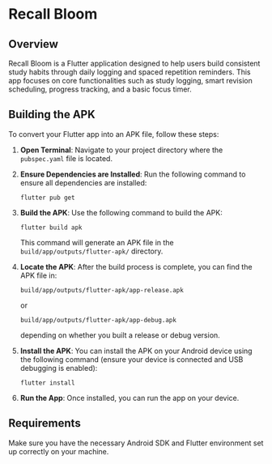 # Recall Bloom

## Overview
Recall Bloom is a Flutter application designed to help users build consistent study habits through daily logging and spaced repetition reminders. This app focuses on core functionalities such as study logging, smart revision scheduling, progress tracking, and a basic focus timer.

## Building the APK

To convert your Flutter app into an APK file, follow these steps:

1. **Open Terminal**: Navigate to your project directory where the `pubspec.yaml` file is located.

2. **Ensure Dependencies are Installed**: Run the following command to ensure all dependencies are installed:
   ```
   flutter pub get
   ```

3. **Build the APK**: Use the following command to build the APK:
   ```
   flutter build apk
   ```
   This command will generate an APK file in the `build/app/outputs/flutter-apk/` directory.

4. **Locate the APK**: After the build process is complete, you can find the APK file in:
   ```
   build/app/outputs/flutter-apk/app-release.apk
   ```
   or
   ```
   build/app/outputs/flutter-apk/app-debug.apk
   ```
   depending on whether you built a release or debug version.

5. **Install the APK**: You can install the APK on your Android device using the following command (ensure your device is connected and USB debugging is enabled):
   ```
   flutter install
   ```

6. **Run the App**: Once installed, you can run the app on your device.

## Requirements
Make sure you have the necessary Android SDK and Flutter environment set up correctly on your machine.